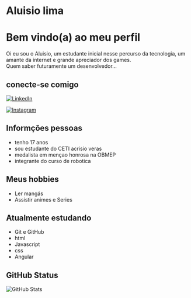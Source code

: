 # Aluisio lima 

# Bem vindo(a) ao meu perfil

Oi eu sou o Aluisio, um estudante inicial nesse percurso da tecnologia, um amante  da internet e grande apreciador dos games.\
Quem saber futuramente um desenvolvedor... 

## conecte-se comigo

[![LinkedIn](https://img.shields.io/badge/LinkedIn-000?style=for-the-badge&logo=linkedin&logoColor=0E76A8)](https://www.linkedin.com/in/aluísio-lima-1311542ab/)

[![Instagram](https://img.shields.io/badge/Instagram-000?style=for-the-badge&logo=instagram)](https://www.instagram.com/aluiz_nt/)

## Informções pessoas 
- tenho 17 anos 
- sou estudante do CETI acrisio veras 
- medalista em mençao honrosa na  OBMEP 
- integrante do curso de robotica 

## Meus hobbies

- Ler mangás 
- Assistir animes e Series


## Atualmente estudando

- Git e GitHub
- html
- Javascript
- css
- Angular

## GitHub Status

![GitHub Stats](https://github-readme-stats.vercel.app/api?username=Aluisiolima&theme=transparent&bg_color=000&border_color=30A3DC&show_icons=true&icon_color=30A3DC&title_color=E94D5F&text_color=FFF)
